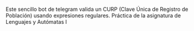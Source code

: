 Este sencillo bot de telegram valida un CURP (Clave Única de Registro de Población) usando expresiones regulares.
Práctica de la asignatura de Lenguajes y Autómatas I
